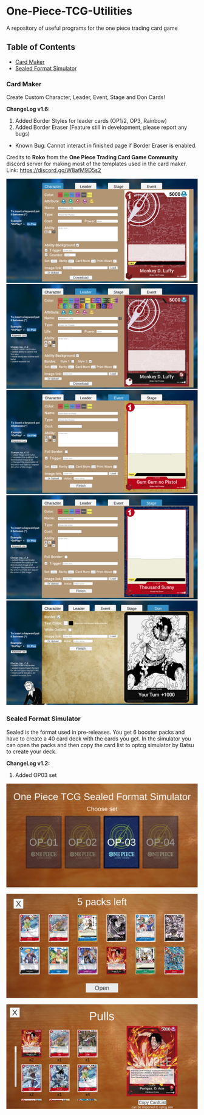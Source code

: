 # One-Piece-TCG-Utilities
A repository of useful programs for the one piece trading card game

Table of Contents
-----
* [Card Maker](#cardMaker)
* [Sealed Format Simulator](#sealed)

### <a name="cardMaker"> Card Maker </a>
Create Custom Character, Leader, Event, Stage and Don Cards!

**ChangeLog v1.6:**

1.  Added Border Styles for leader cards (OP1/2, OP3, Rainbow)
2. Added Border Eraser (Feature still in development, please report any bugs)
* Known Bug: Cannot interact in finished page if Border Eraser is enabled.

Credits to **Roko** from the **One Piece Trading Card Game Community** discord server for making most of the templates used in the card maker.
Link: https://discord.gg/W8afM9D5s2

![CardMaker](./Images/CardMaker.png "Card Maker")
![CardMaker](./Images/CardMaker2.png "Card Maker2")
![CardMaker](./Images/CardMaker3.png "Card Maker3")
![CardMaker](./Images/CardMaker4.png "Card Maker4")
![CardMaker](./Images/CardMaker5.png "Card Maker5")


### <a name="sealed"> Sealed Format Simulator </a>

Sealed is the format used in pre-releases. You get 6 booster packs and have to create a 40 card deck with the cards you get. In the simulator you can open the packs and then copy the card list to optcg simulator by Batsu to create your deck.

**ChangeLog v1.2:**
1. Added OP03 set

![Sealed1](./Images/Sealed1.png "Sealed Format Simulator")

![Sealed2](./Images/Sealed2.png "Sealed Format Simulator")

![Sealed3](./Images/Sealed3.png "Sealed Format Simulator")